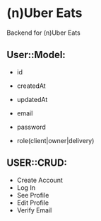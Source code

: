 # (n)Uber Eats

Backend for (n)Uber Eats

## User::Model:

- id
- createdAt
- updatedAt

- email
- password
- role(client|owner|delivery)

## USER::CRUD:

- Create Account
- Log In
- See Profile
- Edit Profile
- Verify Email